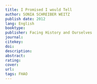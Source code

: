 ```yaml
---
title: I Promised I would Tell
author: SONIA SCHREIBER WEITZ
publish date: 2012
lang: English
booktype: 
publisher: Facing History and Ourselves
journal: 
citekey: 
doi: 
description: 
abstract: 
rating: 
cover: 
url: 
tags: FHAO
---
```

